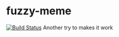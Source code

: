 # fuzzy-meme

[![Build Status](https://travis-ci.org/tempo-acc/fuzzy-meme.svg?branch=master)](https://travis-ci.org/tempo-acc/fuzzy-meme)
Another try to makes it work
